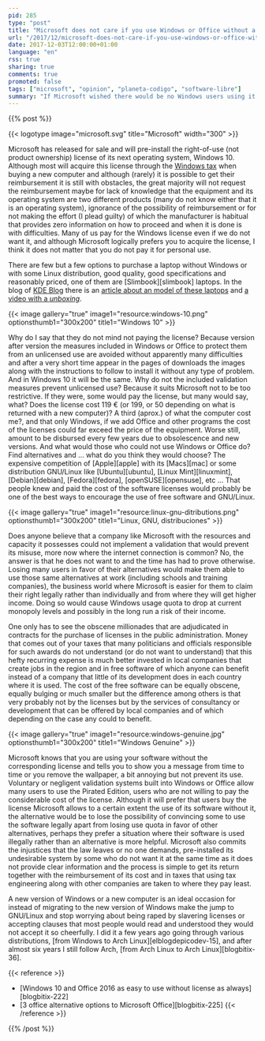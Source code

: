 ```yaml
---
pid: 285
type: "post"
title: "Microsoft does not care if you use Windows or Office without a license"
url: "/2017/12/microsoft-does-not-care-if-you-use-windows-or-office-without-a-license/"
date: 2017-12-03T12:00:00+01:00
language: "en"
rss: true
sharing: true
comments: true
promoted: false
tags: ["microsoft", "opinion", "planeta-codigo", "software-libre"]
summary: "If Microsoft wished there would be no Windows users using it without the corresponding license. But they consents, they does not care that for a personal use it pirated. A few days after July 29, Windows 10 will appear on the file sharing networks and download pages, also a few days later a program will appear that avoids the validation system as has happened with previous versions."
---
```


{{% post %}}

{{< logotype image="microsoft.svg" title="Microsoft" width="300" >}}

Microsoft has released for sale and will pre-install the right-of-use (not product ownership) license of its next operating system, Windows 10. Although most will acquire this license through the [Windows tax](https://en.wikipedia.org/wiki/Bundling_of_Microsoft_Windows#The_.22Windows_tax.22) when buying a new computer and although (rarely) it is possible to get their reimbursement it is still with obstacles, the great majority will not request the reimbursement maybe for lack of knowledge that the equipment and its operating system are two different products (many do not know either that it is an operating system), ignorance of the possibility of reimbursement or for not making the effort (I plead guilty) of which the manufacturer is habitual that provides zero information on how to proceed and when it is done is with difficulties. Many of us pay for the Windows license even if we do not want it, and although Microsoft logically prefers you to acquire the license, I think it does not matter that you do not pay it for personal use.

There are few but a few options to purchase a laptop without Windows or with some Linux distribution, good quality, good specifications and reasonably priced, one of them are [Slimbook][slimbook] laptops. In the blog of [KDE Blog](https://www.kdeblog.com/) there is an [article about an model of these laptops](https://www.kdeblog.com/slimbook-tu-portatil-linux-de-calidad.html) and [a video with a _unboxing_](https://www.kdeblog.com/unboxing-de-mi-slimbook-con-kubuntu-15-04-y-plasma-5.html).

{{< image
    gallery="true"
    image1="resource:windows-10.png" optionsthumb1="300x200" title1="Windows 10" >}}

Why do I say that they do not mind not paying the license? Because version after version the measures included in Windows or Office to protect them from an unlicensed use are avoided without apparently many difficulties and after a very short time appear in the pages of downloads the images along with the instructions to follow to install it without any type of problem. And in Windows 10 it will be the same. Why do not the included validation measures prevent unlicensed use? Because it suits Microsoft not to be too restrictive. If they were, some would pay the license, but many would say, what? Does the license cost 119 € (or 199, or 50 depending on what is returned with a new computer)? A third (aprox.) of what the computer cost me?, and that only Windows, if we add Office and other programs the cost of the licenses could far exceed the price of the equipment. Worse still, amount to be disbursed every few years due to obsolescence and new versions. And what would those who could not use Windows or Office do? Find alternatives and ... what do you think they would choose? The expensive competition of [Apple][apple] with its [Macs][mac] or some distribution GNU/Linux like [Ubuntu][ubuntu], [Linux Mint][linuxmint], [Debian][debian], [Fedora][fedora], [openSUSE][opensuse], etc ... That people knew and paid the cost of the software licenses would probably be one of the best ways to encourage the use of free software and GNU/Linux.

{{< image
    gallery="true"
    image1="resource:linux-gnu-ditributions.png" optionsthumb1="300x200" title1="Linux, GNU, distribuciones" >}}

Does anyone believe that a company like Microsoft with the resources and capacity it possesses could not implement a validation that would prevent its misuse, more now where the internet connection is common? No, the answer is that he does not want to and the time has had to prove otherwise. Losing many users in favor of their alternatives would make them able to use those same alternatives at work (including schools and training companies), the business world where Microsoft is easier for them to claim their right legally rather than individually and from where they will get higher income. Doing so would cause Windows usage quota to drop at current monopoly levels and possibly in the long run a risk of their income.

One only has to see the obscene millionades that are adjudicated in contracts for the purchase of licenses in the public administration. Money that comes out of your taxes that many politicians and officials responsible for such awards do not understand (or do not want to understand) that this hefty recurring expense is much better invested in local companies that create jobs in the region and in free software of which anyone can benefit instead of a company that little of its development does in each country where it is used. The cost of the free software can be equally obscene, equally bulging or much smaller but the difference among others is that very probably not by the licenses but by the services of consultancy or development that can be offered by local companies and of which depending on the case any could to benefit.

{{< image
    gallery="true"
    image1="resource:windows-genuine.jpg" optionsthumb1="300x200" title1="Windows Genuine" >}}

Microsoft knows that you are using your software without the corresponding license and tells you to show you a message from time to time or you remove the wallpaper, a bit annoying but not prevent its use. Voluntary or negligent validation systems built into Windows or Office allow many users to use the Pirated Edition, users who are not willing to pay the considerable cost of the license. Although it will prefer that users buy the license Microsoft allows to a certain extent the use of its software without it, the alternative would be to lose the possibility of convincing some to use the software legally apart from losing use quota in favor of other alternatives, perhaps they prefer a situation where their software is used illegally rather than an alternative is more helpful. Microsoft also commits the injustices that the law leaves or no one demands, pre-installed its undesirable system by some who do not want it at the same time as it does not provide clear information and the process is simple to get its return together with the reimbursement of its cost and in taxes that using tax engineering along with other companies are taken to where they pay least.

A new version of Windows or a new computer is an ideal occasion for instead of migrating to the new version of Windows make the jump to GNU/Linux and stop worrying about being raped by slavering licenses or accepting clauses that most people would read and understood they would not accept it so cheerfully. I did it a few years ago going through various distributions, [from Windows to Arch Linux][elblogdepicodev-15], and after almost six years I still follow Arch, [from Arch Linux to Arch Linux][blogbitix-36].

{{< reference >}}
* [Windows 10 and Office 2016 as easy to use without license as always][blogbitix-222]
* [3 office alternative options to Microsoft Office][blogbitix-225]
{{< /reference >}}

{{% /post %}}
